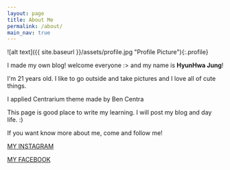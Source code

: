 ```yaml
---
layout: page
title: About Me
permalink: /about/
main_nav: true
---
```


![alt text]({{ site.baseurl }}/assets/profile.jpg "Profile Picture"){:.profile}


I made my own blog!
welcome everyone :>
and my name is **HyunHwa Jung**! 

I'm 21 years old.
I like to go outside and take pictures and I love all of cute things.

I applied Centrarium theme made by Ben Centra

This page is good place to write my learning.
I will post my blog and day life. :)


If you want know more about me, come and follow me!


[MY INSTAGRAM](https://www.instagram.com/lovein_glow/)

[MY FACEBOOK](https://www.facebook.com/profile.php?id=100009600046041)



